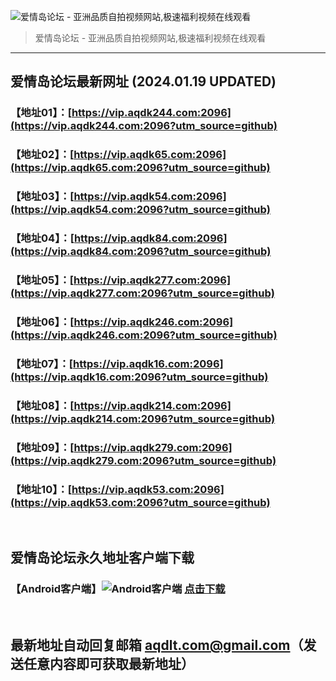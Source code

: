 ![爱情岛论坛 - 亚洲品质自拍视频网站,极速福利视频在线观看](http://ww1.sinaimg.cn/large/007drMcOgy1g5i6x3ua0xj30eg0393yo.jpg)
> 爱情岛论坛 - 亚洲品质自拍视频网站,极速福利视频在线观看

---

## 爱情岛论坛最新网址 (2024.01.19 UPDATED)
### 【地址01】：[https://vip.aqdk244.com:2096](https://vip.aqdk244.com:2096?utm_source=github)
### 【地址02】：[https://vip.aqdk65.com:2096](https://vip.aqdk65.com:2096?utm_source=github)
### 【地址03】：[https://vip.aqdk54.com:2096](https://vip.aqdk54.com:2096?utm_source=github)
### 【地址04】：[https://vip.aqdk84.com:2096](https://vip.aqdk84.com:2096?utm_source=github)
### 【地址05】：[https://vip.aqdk277.com:2096](https://vip.aqdk277.com:2096?utm_source=github)
### 【地址06】：[https://vip.aqdk246.com:2096](https://vip.aqdk246.com:2096?utm_source=github)
### 【地址07】：[https://vip.aqdk16.com:2096](https://vip.aqdk16.com:2096?utm_source=github)
### 【地址08】：[https://vip.aqdk214.com:2096](https://vip.aqdk214.com:2096?utm_source=github)
### 【地址09】：[https://vip.aqdk279.com:2096](https://vip.aqdk279.com:2096?utm_source=github)
### 【地址10】：[https://vip.aqdk53.com:2096](https://vip.aqdk53.com:2096?utm_source=github)
<br>

## 爱情岛论坛永久地址客户端下载
### 【Android客户端】![Android客户端](https://ww1.sinaimg.cn/large/007drMcOgy1fzljgv278jj300f00ia9t.jpg) [点击下载](https://app.aqdlt.app/v1/aqdlt_android_0828.apk)

<br>

## 最新地址自动回复邮箱 [aqdlt.com@gmail.com](mailto:aqdlt.com@gmail.com)（发送任意内容即可获取最新地址）
